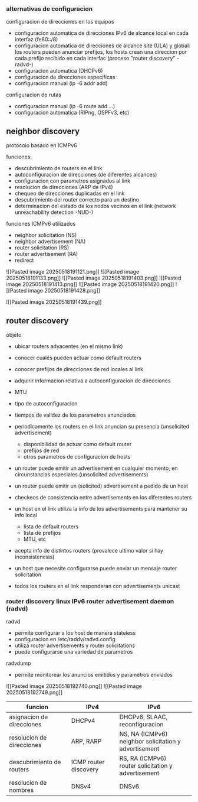 ### alternativas de configuracion
configuracion de direcciones en los equipos
- configuracion automatica de direcciones IPv6 de alcance local en cada interfaz (fe80::/8)
- configuracion automatica de direcciones de alcance site (ULA) y global: los routers pueden anunciar prefijos, los hosts crean una direccion por cada prefijo recibido en cada interfac (proceso "router discovery" -radvd-)
- configuracion automatica (DHCPv6)
- configuracion de direcciones especificas
- configuracion manual (ip -6 addr add)

configuracion de rutas
- configuracion manual (ip -6 route add ...)
- configuracion automatica (RIPng, OSPFv3, etc)

## neighbor discovery
protocolo basado en ICMPv6

funciones:
- descubrimiento de routers en el link
- autoconfiguracion de direcciones (de diferentes alcances)
- configuracion con parametros asignados al link
- resolucion de direcciones (ARP de IPv4)
- chequeo de direcciones duplicadas en el link
- descubrimiento del router correcto para un destino
- determinacion del estado de los nodos vecinos en el link (network unreachability detection -NUD-)

funciones ICMPv6 utilizados
- neighbor solicitation (NS)
- neighbor advertisement (NA)
- router solicitation (RS)
- router advertisement (RA)
- redirect

![[Pasted image 20250518191121.png]]
![[Pasted image 20250518191133.png]]
![[Pasted image 20250518191403.png]]
![[Pasted image 20250518191413.png]]
![[Pasted image 20250518191420.png]]
![[Pasted image 20250518191428.png]]

![[Pasted image 20250518191439.png]]

## router discovery
objeto
- ubicar routers adyacentes (en el mismo link)
- conocer cuales pueden actuar como default routers
- conocer prefijos de direcciones de red locales al link
- adquirir informacion relativa a autoconfiguracion de direcciones
- MTU
- tipo de autoconfiguracion
- tiempos de validez de los parametros anunciados

- periodicamente los routers en el link anuncian su presencia (unsolicited advertisement)
	- disponibilidad de actuar como default router
	- prefijos de red
	- otros parametros de configuracion de hosts
- un router puede emitir un advertisement en cualquier momento, en circunstancias especiales (unsolicited advertisements)
- un router puede emitir un (solicited) advertisement a pedido de un host
- checkeos de consistencia entre advertisements en los diferentes routers
- un host en el link utiliza la info de los advertisements para mantener su info local
	- lista de default routers
	- lista de prefijos
	- MTU, etc
- acepta info de distintos routers (prevalece ultimo valor si hay inconsistencias)
- un host que necesite configurarse puede enviar un mensaje router solicitation
- todos los routers en el link responderan con advertisements unicast

### router discovery linux IPv6 router advertisement daemon (radvd)

radvd
- permite configurar a los host de manera stateless
- configuracion en /etc/raddv/radvd.config
- utiliza router advertisements y router solicitations
- puede configurarse una variedad de parametros

radvdump
- permite monitorear los anuncios emitidos y parametros enviados

![[Pasted image 20250518192740.png]]
![[Pasted image 20250518192749.png]]


| funcion                   | IPv4                  | IPv6                                                     |
| ------------------------- | --------------------- | -------------------------------------------------------- |
| asignacion de direcciones | DHCPv4                | DHCPv6, SLAAC, reconfiguracion                           |
| resolucion de direcciones | ARP, RARP             | NS, NA (ICMPv6)<br>neighbor solicitation y advertisement |
| descubrimiento de routers | ICMP router discovery | RS, RA (ICMPv6)<br>router solicitation y advertisement   |
| resolucion de nombres     | DNSv4                 | DNSv6                                                    |
